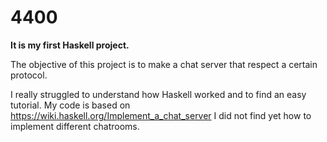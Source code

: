 # 4400
**It is my first Haskell project.**

The objective of this project is to make a chat server that respect a certain protocol.

I really struggled to understand how Haskell worked and to find an easy tutorial. 
My code is based on https://wiki.haskell.org/Implement_a_chat_server
I did not find yet how to implement different chatrooms. 

